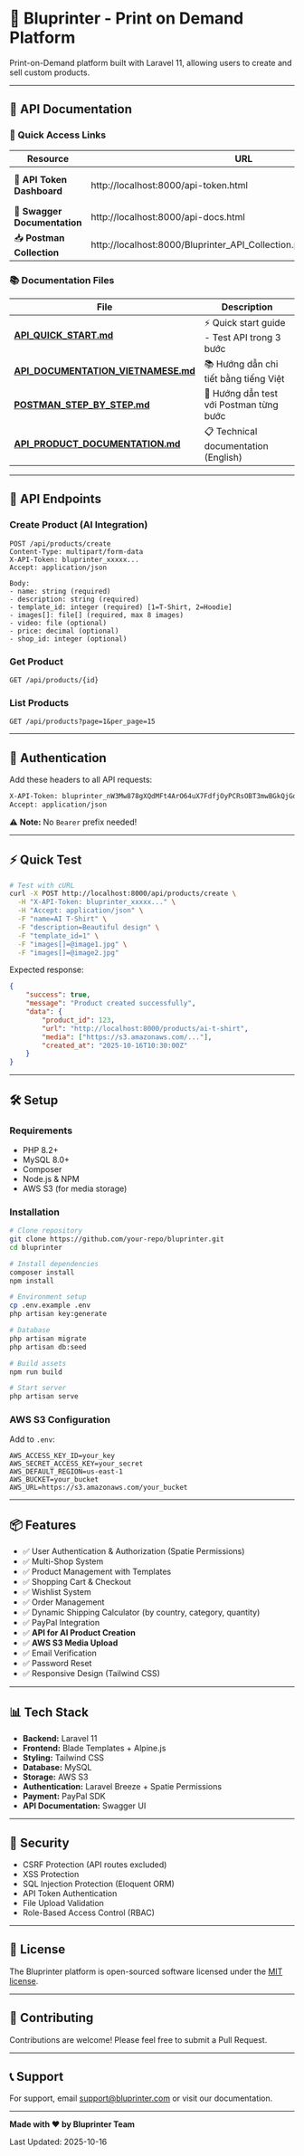 # 🎨 Bluprinter - Print on Demand Platform

Print-on-Demand platform built with Laravel 11, allowing users to create and sell custom products.

---

## 🚀 API Documentation

### 📌 Quick Access Links

| Resource                     | URL                                                                     | Description            |
| ---------------------------- | ----------------------------------------------------------------------- | ---------------------- |
| 🔑 **API Token Dashboard**   | http://localhost:8000/api-token.html                                    | View API token & stats |
| 📖 **Swagger Documentation** | http://localhost:8000/api-docs.html                                     | Interactive API docs   |
| 📥 **Postman Collection**    | http://localhost:8000/Bluprinter_API_Collection.postman_collection.json | Download & import      |

### 📚 Documentation Files

| File                                                                   | Description                                  |
| ---------------------------------------------------------------------- | -------------------------------------------- |
| **[API_QUICK_START.md](API_QUICK_START.md)**                           | ⚡ Quick start guide - Test API trong 3 bước |
| **[API_DOCUMENTATION_VIETNAMESE.md](API_DOCUMENTATION_VIETNAMESE.md)** | 📚 Hướng dẫn chi tiết bằng tiếng Việt        |
| **[POSTMAN_STEP_BY_STEP.md](POSTMAN_STEP_BY_STEP.md)**                 | 🎯 Hướng dẫn test với Postman từng bước      |
| **[API_PRODUCT_DOCUMENTATION.md](API_PRODUCT_DOCUMENTATION.md)**       | 📋 Technical documentation (English)         |

---

## 🔌 API Endpoints

### Create Product (AI Integration)

```http
POST /api/products/create
Content-Type: multipart/form-data
X-API-Token: bluprinter_xxxxx...
Accept: application/json

Body:
- name: string (required)
- description: string (required)
- template_id: integer (required) [1=T-Shirt, 2=Hoodie]
- images[]: file[] (required, max 8 images)
- video: file (optional)
- price: decimal (optional)
- shop_id: integer (optional)
```

### Get Product

```http
GET /api/products/{id}
```

### List Products

```http
GET /api/products?page=1&per_page=15
```

---

## 🔑 Authentication

Add these headers to all API requests:

```bash
X-API-Token: bluprinter_nW3Mw878gXQdMFt4ArO64uX7FdfjOyPCRsOBT3mwBGkQjGdcjmIpoK6nE4sZ
Accept: application/json
```

⚠️ **Note:** No `Bearer` prefix needed!

---

## ⚡ Quick Test

```bash
# Test with cURL
curl -X POST http://localhost:8000/api/products/create \
  -H "X-API-Token: bluprinter_xxxxx..." \
  -H "Accept: application/json" \
  -F "name=AI T-Shirt" \
  -F "description=Beautiful design" \
  -F "template_id=1" \
  -F "images[]=@image1.jpg" \
  -F "images[]=@image2.jpg"
```

Expected response:

```json
{
    "success": true,
    "message": "Product created successfully",
    "data": {
        "product_id": 123,
        "url": "http://localhost:8000/products/ai-t-shirt",
        "media": ["https://s3.amazonaws.com/..."],
        "created_at": "2025-10-16T10:30:00Z"
    }
}
```

---

## 🛠️ Setup

### Requirements

-   PHP 8.2+
-   MySQL 8.0+
-   Composer
-   Node.js & NPM
-   AWS S3 (for media storage)

### Installation

```bash
# Clone repository
git clone https://github.com/your-repo/bluprinter.git
cd bluprinter

# Install dependencies
composer install
npm install

# Environment setup
cp .env.example .env
php artisan key:generate

# Database
php artisan migrate
php artisan db:seed

# Build assets
npm run build

# Start server
php artisan serve
```

### AWS S3 Configuration

Add to `.env`:

```env
AWS_ACCESS_KEY_ID=your_key
AWS_SECRET_ACCESS_KEY=your_secret
AWS_DEFAULT_REGION=us-east-1
AWS_BUCKET=your_bucket
AWS_URL=https://s3.amazonaws.com/your_bucket
```

---

## 📦 Features

-   ✅ User Authentication & Authorization (Spatie Permissions)
-   ✅ Multi-Shop System
-   ✅ Product Management with Templates
-   ✅ Shopping Cart & Checkout
-   ✅ Wishlist System
-   ✅ Order Management
-   ✅ Dynamic Shipping Calculator (by country, category, quantity)
-   ✅ PayPal Integration
-   ✅ **API for AI Product Creation**
-   ✅ **AWS S3 Media Upload**
-   ✅ Email Verification
-   ✅ Password Reset
-   ✅ Responsive Design (Tailwind CSS)

---

## 📊 Tech Stack

-   **Backend:** Laravel 11
-   **Frontend:** Blade Templates + Alpine.js
-   **Styling:** Tailwind CSS
-   **Database:** MySQL
-   **Storage:** AWS S3
-   **Authentication:** Laravel Breeze + Spatie Permissions
-   **Payment:** PayPal SDK
-   **API Documentation:** Swagger UI

---

## 🔐 Security

-   CSRF Protection (API routes excluded)
-   XSS Protection
-   SQL Injection Protection (Eloquent ORM)
-   API Token Authentication
-   File Upload Validation
-   Role-Based Access Control (RBAC)

---

## 📄 License

The Bluprinter platform is open-sourced software licensed under the [MIT license](https://opensource.org/licenses/MIT).

---

## 🤝 Contributing

Contributions are welcome! Please feel free to submit a Pull Request.

---

## 📞 Support

For support, email support@bluprinter.com or visit our documentation.

---

**Made with ❤️ by Bluprinter Team**

Last Updated: 2025-10-16
